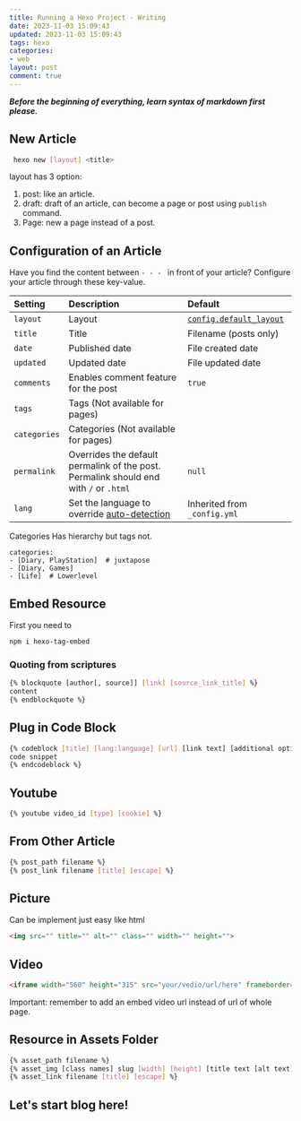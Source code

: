```yaml
---
title: Running a Hexo Project - Writing
date: 2023-11-03 15:09:43
updated: 2023-11-03 15:09:43
tags: hexo
categories: 
- web
layout: post
comment: true
---
```



***Before the beginning of everything, learn syntax of markdown first please.***



## New Article

```bash
 hexo new [layout] <title>
```

layout has 3 option:

1. post: like an article.
2. draft: draft of an article, can become a page or post using `publish` command.
3. Page: new a page instead of a post.



## Configuration of an Article

Have you find the content between  `- - - ` in front of your article? Configure your article through these key-value.

| Setting      | Description                                                  | Default                                                      |
| :----------- | :----------------------------------------------------------- | :----------------------------------------------------------- |
| `layout`     | Layout                                                       | [`config.default_layout`](https://hexo.io/docs/configuration#Writing) |
| `title`      | Title                                                        | Filename (posts only)                                        |
| `date`       | Published date                                               | File created date                                            |
| `updated`    | Updated date                                                 | File updated date                                            |
| `comments`   | Enables comment feature for the post                         | `true`                                                       |
| `tags`       | Tags (Not available for pages)                               |                                                              |
| `categories` | Categories (Not available for pages)                         |                                                              |
| `permalink`  | Overrides the default permalink of the post. Permalink should end with `/` or `.html` | `null`                                                       |
| `lang`       | Set the language to override [auto-detection](https://hexo.io/docs/internationalization#Path) | Inherited from `_config.yml`                                 |

Categories Has hierarchy but tags not.

```
categories:
- [Diary, PlayStation]  # juxtapose
- [Diary, Games]
- [Life]  # Lowerlevel
```



## Embed Resource

First you need to

```bash
npm i hexo-tag-embed
```

### Quoting from scriptures

```bash
{% blockquote [author[, source]] [link] [source_link_title] %}
content
{% endblockquote %}
```

## Plug in Code Block

```bash
{% codeblock [title] [lang:language] [url] [link text] [additional options] %}
code snippet
{% endcodeblock %}
```

## Youtube

```bash
{% youtube video_id [type] [cookie] %}
```

## From Other Article

```bash
{% post_path filename %}
{% post_link filename [title] [escape] %}
```

## Picture

Can be implement just easy like html

```html
<img src="" title="" alt="" class="" width="" height="">
```

## Video

```html
<iframe width="560" height="315" src="your/vedio/url/here" frameborder="0" allowfullscreen></iframe>
```

Important: remember to add an embed video url instead of url of whole page.

## Resource in Assets Folder

```bash
{% asset_path filename %}
{% asset_img [class names] slug [width] [height] [title text [alt text]] %}
{% asset_link filename [title] [escape] %}
```



## Let's start blog here!

